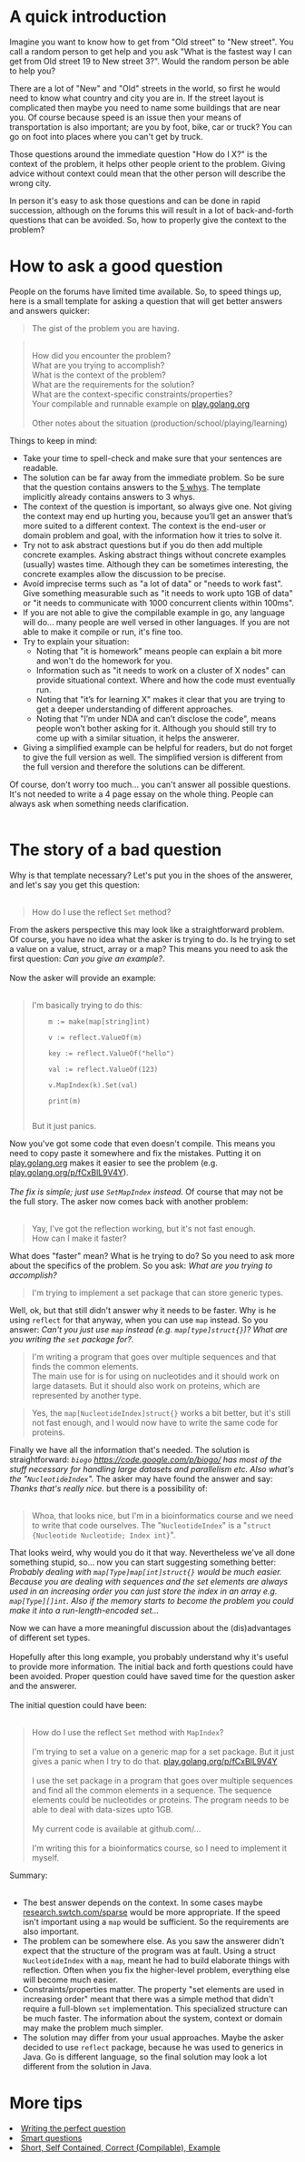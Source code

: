 # A quick introduction

Imagine you want to know how to get from "Old street" to "New street". You call a random person to get help and you ask "What is the fastest way I can get from Old street 19 to New street 3?". Would the random person be able to help you?

There are a lot of "New" and "Old" streets in the world, so first he would need to know what country and city you are in. If the street layout is complicated then maybe you need to name some buildings that are near you. Of course because speed is an issue then your means of transportation is also important; are you by foot, bike, car or truck? You can go on foot into places where you can't get by truck.

Those questions around the immediate question "How do I X?" is the context of the problem, it helps other people orient to the problem. Giving advice without context could mean that the other person will describe the wrong city.

In person it's easy to ask those questions and can be done in rapid succession, although on the forums this will result in a lot of back-and-forth questions that can be avoided. So, how to properly give the context to the problem?

# How to ask a good question

People on the forums have limited time available. So, to speed things up, here is a small template for asking a question that will get better answers and answers quicker:

> The gist of the problem you are having.<br>
<blockquote><br>
How did you encounter the problem?<br>
What are you trying to accomplish?<br>
What is the context of the problem?<br>
What are the requirements for the solution?<br>
What are the context-specific constraints/properties?<br>
Your compilable and runnable example on <a href='http://play.golang.org'>play.golang.org</a><br>
<br>
Other notes about the situation (production/school/playing/learning)</blockquote>

Things to keep in mind:<br>
<ul><li>Take your time to spell-check and make sure that your sentences are readable.<br>
</li><li>The solution can be far away from the immediate problem. So be sure that the question contains answers to the <a href='http://en.wikipedia.org/wiki/5_Whys'>5 whys</a>. The template implicitly already contains answers to 3 whys.<br>
</li><li>The context of the question is important, so always give one. Not giving the context may end up hurting you, because you’ll get an answer that’s more suited to a different context. The context is the end-user or domain problem and goal, with the information how it tries to solve it.<br>
</li><li>Try not to ask abstract questions but if you do then add multiple concrete examples. Asking abstract things without concrete examples (usually) wastes time. Although they can be sometimes interesting, the concrete examples allow the discussion to be precise.<br>
</li><li>Avoid imprecise terms such as "a lot of data" or "needs to work fast". Give something measurable such as "it needs to work upto 1GB of data" or "it needs to communicate with 1000 concurrent clients within 100ms".<br>
</li><li>If you are not able to give the compilable example in go, any language will do... many people are well versed in other languages. If you are not able to make it compile or run, it's fine too.<br>
</li><li>Try to explain your situation:<br>
<ul><li>Noting that "it is homework" means people can explain a bit more and won't do the homework for you.<br>
</li><li>Information such as "it needs to work on a cluster of X nodes" can provide situational context. Where and how the code must eventually run.<br>
</li><li>Noting that "it’s for learning X" makes it clear that you are trying to get a deeper understanding of different approaches.<br>
</li><li>Noting that "I’m under NDA and can’t disclose the code", means people won’t bother asking for it. Although you should still try to come up with a similar situation, it helps the answerer.<br>
</li></ul></li><li>Giving a simplified example can be helpful for readers, but do not forget to give the full version as well. The simplified version is different from the full version and therefore the solutions can be different.</li></ul>

Of course, don't worry too much... you can't answer all possible questions. It's not needed to write a 4 page essay on the whole thing. People can always ask when something needs clarification.<br>
<br>
<h1>The story of a bad question</h1>

Why is that template necessary? Let's put you in the shoes of the answerer, and let's say you get this question:<br>
<br>
<blockquote>How do I use the reflect <code>Set</code> method?</blockquote>

From the askers perspective this may look like a straightforward problem. Of course, you have no idea what the asker is trying to do. Is he trying to set a value on a value, struct, array or a map? This means you need to ask the first question: <i>Can you give an example?</i>.<br>
<br>
Now the asker will provide an example:<br>
<br>
<blockquote>I'm basically trying to do this:<br>
<pre><code>    m := make(map[string]int)<br>
    v := reflect.ValueOf(m)<br>
    key := reflect.ValueOf("hello")<br>
    val := reflect.ValueOf(123)<br>
    v.MapIndex(k).Set(val)<br>
    print(m)<br>
</code></pre>
But it just panics.</blockquote>

Now you've got some code that even doesn't compile. This means you need to copy paste it somewhere and fix the mistakes. Putting it on <a href='http://play.golang.org'>play.golang.org</a> makes it easier to see the problem (e.g. <a href='http://play.golang.org/p/fCxBlL9V4Y'>play.golang.org/p/fCxBlL9V4Y</a>).<br>
<br>
<i>The fix is simple; just use <code>SetMapIndex</code> instead.</i> Of course that may not be the full story. The asker now comes back with another problem:<br>
<br>
<blockquote>Yay, I've got the reflection working, but it's not fast enough.<br>
How can I make it faster?</blockquote>

What does "faster" mean? What is he trying to do? So you need to ask more about the specifics of the problem. So you ask: <i>What are you trying to accomplish?</i>

<blockquote>I'm trying to implement a set package that can store generic types.</blockquote>

Well, ok, but that still didn't answer why it needs to be faster. Why is he using <code>reflect</code> for that anyway, when you can use <code>map</code> instead. So you answer: <i>Can't you just use <code>map</code> instead (e.g. <code>map[type]struct{}</code>)? What are you writing the <code>set</code> package for?.</i>

<blockquote>I'm writing a program that goes over multiple sequences and that finds the common elements.<br>
The main use for is for using on nucleotides and it should work on large datasets. But it should also work on proteins, which are represented by another type.</blockquote>

<blockquote>Yes, the <code>map[NucleotideIndex]struct{}</code> works a bit better, but it's still not fast enough, and I would now have to write the same code for proteins.</blockquote>

Finally we have all the information that's needed. The solution is straightforward: <i><code>biogo</code> <a href='https://code.google.com/p/biogo/'>https://code.google.com/p/biogo/</a> has most of the stuff necessary for handling large datasets and parallelism etc. Also what's the "<code>NucleotideIndex</code>".</i> The asker may have found the answer and say: <i>Thanks that's really nice.</i> but there is a possibility of:<br>
<br>
<blockquote>Whoa, that looks nice, but I'm in a bioinformatics course and we need to write that code ourselves. The "<code>NucleotideIndex</code>" is a "<code>struct {Nucleotide Nucleotide; Index int}</code>".</blockquote>

That looks weird, why would you do it that way. Nevertheless we've all done something stupid, so... now you can start suggesting something better: <i>Probably dealing with <code>map[Type]map[int]struct{}</code> would be much easier. Because you are dealing with sequences and the set elements are always used in an increasing order you can just store the index in an array e.g. <code>map[Type][]int</code>. Also if the memory starts to become the problem you could make it into a run-length-encoded set...</i>

Now we can have a more meaningful discussion about the (dis)advantages of different set types.<br>
<br>
Hopefully after this long example, you probably understand why it's useful to provide more information. The initial back and forth questions could have been avoided. Proper question could have saved time for the question asker and the answerer.<br>
<br>
The initial question could have been:<br>
<br>
<blockquote>How do I use the reflect <code>Set</code> method with <code>MapIndex</code>?<br>
<br>
I'm trying to set a value on a generic map for a set package. But it just gives a panic when I try to do that. <a href='http://play.golang.org/p/fCxBlL9V4Y'>play.golang.org/p/fCxBlL9V4Y</a><br>
<br>
I use the set package in a program that goes over multiple sequences and find all the common elements in a sequence. The sequence elements could be nucleotides or proteins. The program needs to be able to deal with data-sizes upto 1GB.<br>
<br>
My current code is available at github.com/... <br>
<br>
I'm writing this for a bioinformatics course, so I need to implement it myself.</blockquote>

Summary:<br>
<br>
<ul><li>The best answer depends on the context. In some cases maybe <a href='http://research.swtch.com/sparse'>research.swtch.com/sparse</a> would be more appropriate. If the speed isn't important using a <code>map</code> would be sufficient. So the requirements are also important.<br>
</li><li>The problem can be somewhere else. As you saw the answerer didn't expect that the structure of the program was at fault. Using a struct <code>NucleotideIndex</code> with a <code>map</code>, meant he had to build elaborate things with reflection. Often when you fix the higher-level problem, everything else will become much easier.<br>
</li><li>Constraints/properties matter. The property "set elements are used in increasing order" meant that there was a simple method that didn't require a full-blown <code>set</code> implementation. This specialized structure can be much faster. The information about the system, context or domain may make the problem much simpler.<br>
</li><li>The solution may differ from your usual approaches. Maybe the asker decided to use <code>reflect</code> package, because he was used to generics in Java. Go is different language, so the final solution may look a lot different from the solution in Java.</li></ul>

<h1>More tips</h1>

</li><li><a href='http://msmvps.com/blogs/jon_skeet/archive/2010/08/29/writing-the-perfect-question.aspx'>Writing the perfect question</a>
</li><li><a href='http://www.catb.org/esr/faqs/smart-questions.html'>Smart questions</a>
</li><li><a href='http://www.sscce.org/'>Short, Self Contained, Correct (Compilable), Example</a>
